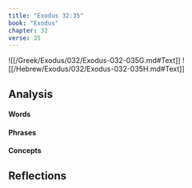 ```yaml
---
title: "Exodus 32:35"
book: "Exodus"
chapter: 32
verse: 35
---
```

![[/Greek/Exodus/032/Exodus-032-035G.md#Text]]
![[/Hebrew/Exodus/032/Exodus-032-035H.md#Text]]

## Analysis

#### Words

#### Phrases

#### Concepts

## Reflections
